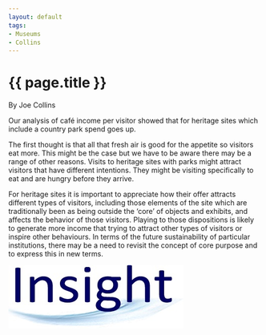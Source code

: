 ```yaml
---
layout: default
tags:
- Museums
- Collins
---
```

# {{ page.title }}

By Joe Collins

Our analysis of café income per visitor showed that for heritage sites which include a country park spend goes up.

The first thought is that all that fresh air is good for the appetite so visitors eat more.  This might be the case but we have to be aware there may be a range of other reasons.  Visits to heritage sites with parks might attract visitors that have different intentions.  They might be visiting specifically to eat and are hungry before they arrive.

For heritage sites it is important to appreciate how their offer attracts different types of visitors, including those elements of the site which are traditionally been as being outside the ‘core’ of objects and exhibits, and affects the behavior of those visitors.  Playing to those dispositions is likely to generate more income that trying to attract other types of visitors or inspire other behaviours.  In terms of the future sustainability of particular institutions, there may be a need to revisit the concept of core purpose and to express this in new terms.

![Insight Logo](/img/InsightLogo.jpg)
